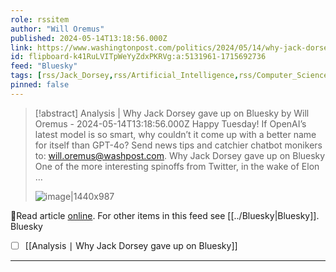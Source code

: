 ```yaml
---
role: rssitem
author: "Will Oremus"
published: 2024-05-14T13:18:56.000Z
link: https://www.washingtonpost.com/politics/2024/05/14/why-jack-dorsey-gave-up-bluesky/
id: flipboard-k41RuLVITpWeYyZdxPKRVg:a:5131961-1715692736
feed: "Bluesky"
tags: [rss/Jack_Dorsey,rss/Artificial_Intelligence,rss/Computer_Science,rss/Technology,rss/Bluesky]
pinned: false
---
```

> [!abstract] Analysis | Why Jack Dorsey gave up on Bluesky by Will Oremus - 2024-05-14T13:18:56.000Z
> Happy Tuesday! If OpenAI’s latest model is so smart, why couldn’t it come up with a better name for itself than GPT-4o? Send news tips and catchier chatbot monikers to: will.oremus@washpost.com. Why Jack Dorsey gave up on Bluesky One of the more interesting spinoffs from Twitter, in the wake of Elon …
>
> ![image|1440x987](https://ic-cdn.flipboard.com/washingtonpost.com/4dab25eb545f2ed428c4cbcdb7414a382cdf66d0/_xlarge.jpeg)

🔗Read article [online](https://www.washingtonpost.com/politics/2024/05/14/why-jack-dorsey-gave-up-bluesky/). For other items in this feed see [[../Bluesky|Bluesky]].
Bluesky
- [ ] [[Analysis ∣ Why Jack Dorsey gave up on Bluesky]]
- - -
